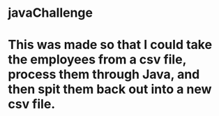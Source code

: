 # javaChallenge


# This was made so that I could take the employees from a csv file, process them through Java, and then spit them back out into a new csv file.
